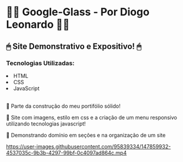 #  👩‍💻 Google-Glass - Por Diogo Leonardo 👩‍💻

<h2>🖱  Site Demonstrativo e Expositivo! 🖱</h2>
<h3> Tecnologias Utilizadas: </h3>
<li> HTML </li>
<li> CSS </li>
<li> JavaScript </li>
&nbsp

<p>💾 Parte da construção do meu portifólio sólido! </p>
<p>💾 Site com imagens, estilo em css e a criação de um menu responsivo utilizando tecnologias javascript! </p>
<p>💾 Demonstrando domínio em seções e na organização de um site </p>




https://user-images.githubusercontent.com/95839334/147859932-4537035c-9b3b-4297-99bf-0c4097ad864c.mp4
